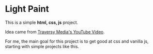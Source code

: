 # Light Paint

This is a simple **html, css, js** project.

Idea came from [Traversy Media's YouTube Video](https://www.youtube.com/watch?v=HtunPQtr-Xw&t=531s).

For me, the main goal for this project is to get good at css and vanilla js, starting with simple projects like this.
